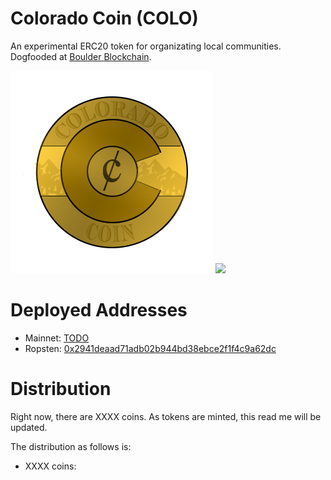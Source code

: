 # Colorado Coin (COLO)

An experimental ERC20 token for organizating local communities.  Dogfooded at [Boulder Blockchain](https://www.meetup.com/Boulder-Blockchain/).

<img src='img/coin.png'>

<img src='https://secure.meetupstatic.com/photos/event/d/8/1/d/global_462715325.jpeg'>

# Deployed Addresses

* Mainnet: [TODO](https://etherscan.io/address/TODO)
* Ropsten: [0x2941deaad71adb02b944bd38ebce2f1f4c9a62dc](https://ropsten.etherscan.io/address/0x2941deaad71adb02b944bd38ebce2f1f4c9a62dc)

# Distribution

Right now, there are XXXX coins.  As tokens are minted, this read me will be updated.

The distribution as follows is:

* XXXX coins: 
